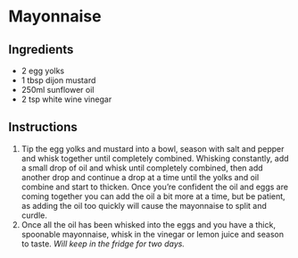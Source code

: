 # Mayonnaise

## Ingredients
- 2 egg yolks
- 1 tbsp dijon mustard
- 250ml sunflower oil
- 2 tsp white wine vinegar

## Instructions
1. Tip the egg yolks and mustard into a bowl, season with salt and pepper and whisk together until completely combined. Whisking constantly, add a small drop of oil and whisk until completely combined, then add another drop and continue a drop at a time until the yolks and oil combine and start to thicken. Once you’re confident the oil and eggs are coming together you can add the oil a bit more at a time, but be patient, as adding the oil too quickly will cause the mayonnaise to split and curdle.
2. Once all the oil has been whisked into the eggs and you have a thick, spoonable mayonnaise, whisk in the vinegar or lemon juice and season to taste. *Will keep in the fridge for two days.*
